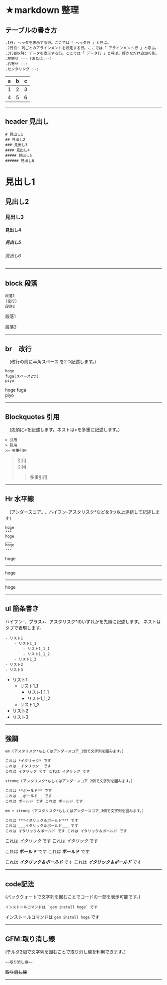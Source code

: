﻿# ★markdown 整理

## テーブルの書き方
```
.1行: ヘッダを表示する行。ここでは「 ヘッダ行 」と呼ぶ。
.2行目: 列ごとのアラインメントを設定する行。ここでは「 アラインメント行 」と呼ぶ。
.3行目以降: データを表示する行。ここでは「 データ行 」と呼ぶ。好きなだけ追加可能。
.左寄せ --- (または:--)
.右寄せ --:
.センタリング :-:
```
|a  |b  |c  |
|---|---|---|
|1  |2  |3  |
|4  |5  |6  |
---
## header 見出し
```
# 見出し1
## 見出し2
### 見出し3
#### 見出し4
##### 見出し5
###### 見出し6
```
# 見出し1
## 見出し2
### 見出し3
#### 見出し4
##### 見出し5
###### 見出し6
---
## block 段落
```
段落1
(空行)
段落2
```
段落1

段落2

---
## br　改行 
　(改行の前に半角スペース を2つ記述します。)
```
hoge
fuga(スペース2つ)
piyo
```
hoge
fuga  
piyo

---
## Blockquotes 引用 
　(先頭に>を記述します。ネストは>を多重に記述します。)
```
> 引用  
> 引用
>> 多重引用
```
> 引用  
> 引用
>> 多重引用
---
## Hr 水平線 
　(アンダースコア_ 、ハイフン-アスタリスク*などを3つ以上連続して記述します)
```
hoge
***
hoge
___
hoge
---
```
hoge
***
hoge
___
hoge

---
## ul 箇条書き
ハイフン-、プラス+、アスタリスク*のいずれかを先頭に記述します。
ネストはタブで表現します。
```
- リスト1
    - リスト1_1
        - リスト1_1_1
        - リスト1_1_2
    - リスト1_2
- リスト2
- リスト3
```
- リスト1
    - リスト1_1
        - リスト1_1_1
        - リスト1_1_2
    - リスト1_2
- リスト2
- リスト3
---

## 強調
```
em (アスタリスク*もしくはアンダースコア_1個で文字列を囲みます。)

これは *イタリック* です
これは _イタリック_ です
これは イタリック です これは イタリック です

strong (アスタリスク*もしくはアンダースコア_2個で文字列を囲みます。)

これは **ボールド** です
これは __ボールド__ です
これは ボールド です これは ボールド です

em + strong (アスタリスク*もしくはアンダースコア_3個で文字列を囲みます。)

これは ***イタリック＆ボールド*** です
これは ___イタリック＆ボールド___ です
これは イタリック＆ボールド です これは イタリック＆ボールド です
```
これは *イタリック* です
これは _イタリック_ です

これは **ボールド** です
これは __ボールド__ です

これは ***イタリック＆ボールド*** です
これは ___イタリック＆ボールド___ です

---

## code記法 
(バッククォートで文字列を囲むことでコードの一部を表示可能です。)

```
インストールコマンドは `gem install hoge` です
```
インストールコマンドは `gem install hoge` です

---

## GFM:取り消し線
(チルダ2個で文字列を囲むことで取り消し線を利用できます。)

```
~~取り消し線~~
```
~~取り消し線~~

---
